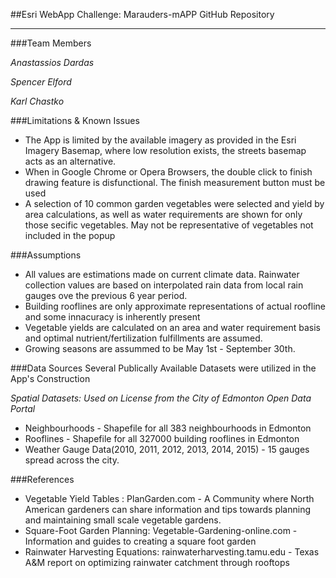 ##Esri WebApp Challenge: Marauders-mAPP GitHub Repository

----
###Team Members

*Anastassios Dardas* 

*Spencer Elford*

*Karl Chastko*


###Limitations & Known Issues
* The App is limited by the available imagery as provided in the Esri Imagery Basemap, where low resolution exists, the streets basemap acts as an alternative.
* When in Google Chrome or Opera Browsers, the double click to finish drawing feature is disfunctional. The finish measurement button must be used
* A selection of 10 common garden vegetables were selected and yield by area calculations, as well as water requirements are shown for only those secific vegetables. May not be representative of vegetables not included in the popup

###Assumptions
* All values are estimations made on current climate data. Rainwater collection values are based on interpolated rain data from local rain gauges ove the previous 6 year period.
* Building rooflines are only approximate representations of actual roofline and some innacuracy is inherently present
* Vegetable yields are calculated on an area and water requirement basis and optimal nutrient/fertilization fulfillments are assumed.
* Growing seasons are assummed to be May 1st - September 30th.

###Data Sources
Several Publically Available Datasets were utilized in the App's Construction

*Spatial Datasets: Used on License from the City of Edmonton Open Data Portal*
* Neighbourhoods - Shapefile for all 383 neighbourhoods in Edmonton
* Rooflines - Shapefile for all 327000 building rooflines in Edmonton
* Weather Gauge Data(2010, 2011, 2012, 2013, 2014, 2015) - 15 gauges spread across the city.

          
###References
* Vegetable Yield Tables : PlanGarden.com - A Community where North American gardeners can share information and tips towards planning and maintaining small scale vegetable gardens.
* Square-Foot Garden Planning: Vegetable-Gardening-online.com - Information and guides to creating a square foot garden
* Rainwater Harvesting Equations: rainwaterharvesting.tamu.edu - Texas A&M report on optimizing rainwater catchment through rooftops

        
      


